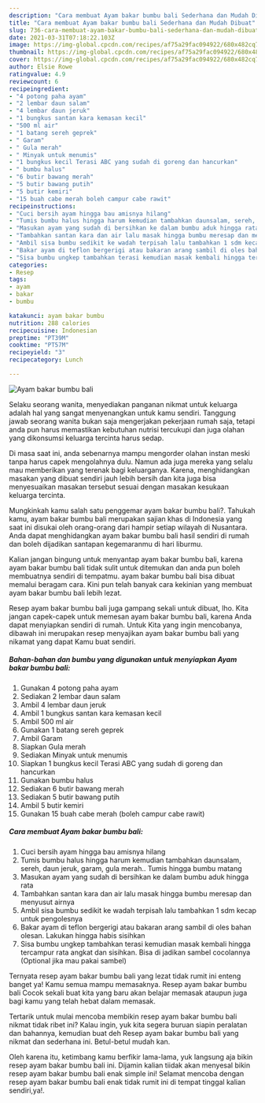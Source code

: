```yaml
---
description: "Cara membuat Ayam bakar bumbu bali Sederhana dan Mudah Dibuat"
title: "Cara membuat Ayam bakar bumbu bali Sederhana dan Mudah Dibuat"
slug: 736-cara-membuat-ayam-bakar-bumbu-bali-sederhana-dan-mudah-dibuat
date: 2021-03-31T07:18:22.103Z
image: https://img-global.cpcdn.com/recipes/af75a29fac094922/680x482cq70/ayam-bakar-bumbu-bali-foto-resep-utama.jpg
thumbnail: https://img-global.cpcdn.com/recipes/af75a29fac094922/680x482cq70/ayam-bakar-bumbu-bali-foto-resep-utama.jpg
cover: https://img-global.cpcdn.com/recipes/af75a29fac094922/680x482cq70/ayam-bakar-bumbu-bali-foto-resep-utama.jpg
author: Elsie Rowe
ratingvalue: 4.9
reviewcount: 6
recipeingredient:
- "4 potong paha ayam"
- "2 lembar daun salam"
- "4 lembar daun jeruk"
- "1 bungkus santan kara kemasan kecil"
- "500 ml air"
- "1 batang sereh geprek"
- " Garam"
- " Gula merah"
- " Minyak untuk menumis"
- "1 bungkus kecil Terasi ABC yang sudah di goreng dan hancurkan"
- " bumbu halus"
- "6 butir bawang merah"
- "5 butir bawang putih"
- "5 butir kemiri"
- "15 buah cabe merah boleh campur cabe rawit"
recipeinstructions:
- "Cuci bersih ayam hingga bau amisnya hilang"
- "Tumis bumbu halus hingga harum kemudian tambahkan daunsalam, sereh, daun jeruk, garam, gula merah.. Tumis hingga bumbu matang"
- "Masukan ayam yang sudah di bersihkan ke dalam bumbu aduk hingga rata"
- "Tambahkan santan kara dan air lalu masak hingga bumbu meresap dan menyusut airnya"
- "Ambil sisa bumbu sedikit ke wadah terpisah lalu tambahkan 1 sdm kecap untuk pengolesnya"
- "Bakar ayam di teflon bergerigi atau bakaran arang sambil di oles bahan olesan. Lakukan hingga habis sisihkan"
- "Sisa bumbu ungkep tambahkan terasi kemudian masak kembali hingga tercampur rata angkat dan sisihkan. Bisa di jadikan sambel cocolannya (Optional jika mau pakai sambel)"
categories:
- Resep
tags:
- ayam
- bakar
- bumbu

katakunci: ayam bakar bumbu 
nutrition: 288 calories
recipecuisine: Indonesian
preptime: "PT39M"
cooktime: "PT57M"
recipeyield: "3"
recipecategory: Lunch

---
```



![Ayam bakar bumbu bali](https://img-global.cpcdn.com/recipes/af75a29fac094922/680x482cq70/ayam-bakar-bumbu-bali-foto-resep-utama.jpg)

Selaku seorang wanita, menyediakan panganan nikmat untuk keluarga adalah hal yang sangat menyenangkan untuk kamu sendiri. Tanggung jawab seorang  wanita bukan saja mengerjakan pekerjaan rumah saja, tetapi anda pun harus memastikan kebutuhan nutrisi tercukupi dan juga olahan yang dikonsumsi keluarga tercinta harus sedap.

Di masa  saat ini, anda sebenarnya mampu mengorder olahan instan meski tanpa harus capek mengolahnya dulu. Namun ada juga mereka yang selalu mau memberikan yang terenak bagi keluarganya. Karena, menghidangkan masakan yang dibuat sendiri jauh lebih bersih dan kita juga bisa menyesuaikan masakan tersebut sesuai dengan masakan kesukaan keluarga tercinta. 



Mungkinkah kamu salah satu penggemar ayam bakar bumbu bali?. Tahukah kamu, ayam bakar bumbu bali merupakan sajian khas di Indonesia yang saat ini disukai oleh orang-orang dari hampir setiap wilayah di Nusantara. Anda dapat menghidangkan ayam bakar bumbu bali hasil sendiri di rumah dan boleh dijadikan santapan kegemaranmu di hari liburmu.

Kalian jangan bingung untuk menyantap ayam bakar bumbu bali, karena ayam bakar bumbu bali tidak sulit untuk ditemukan dan anda pun boleh membuatnya sendiri di tempatmu. ayam bakar bumbu bali bisa dibuat memalui beragam cara. Kini pun telah banyak cara kekinian yang membuat ayam bakar bumbu bali lebih lezat.

Resep ayam bakar bumbu bali juga gampang sekali untuk dibuat, lho. Kita jangan capek-capek untuk memesan ayam bakar bumbu bali, karena Anda dapat menyiapkan sendiri di rumah. Untuk Kita yang ingin mencobanya, dibawah ini merupakan resep menyajikan ayam bakar bumbu bali yang nikamat yang dapat Kamu buat sendiri.

<!--inarticleads1-->

##### Bahan-bahan dan bumbu yang digunakan untuk menyiapkan Ayam bakar bumbu bali:

1. Gunakan 4 potong paha ayam
1. Sediakan 2 lembar daun salam
1. Ambil 4 lembar daun jeruk
1. Ambil 1 bungkus santan kara kemasan kecil
1. Ambil 500 ml air
1. Gunakan 1 batang sereh geprek
1. Ambil  Garam
1. Siapkan  Gula merah
1. Sediakan  Minyak untuk menumis
1. Siapkan 1 bungkus kecil Terasi ABC yang sudah di goreng dan hancurkan
1. Gunakan  bumbu halus
1. Sediakan 6 butir bawang merah
1. Sediakan 5 butir bawang putih
1. Ambil 5 butir kemiri
1. Gunakan 15 buah cabe merah (boleh campur cabe rawit)




<!--inarticleads2-->

##### Cara membuat Ayam bakar bumbu bali:

1. Cuci bersih ayam hingga bau amisnya hilang
1. Tumis bumbu halus hingga harum kemudian tambahkan daunsalam, sereh, daun jeruk, garam, gula merah.. Tumis hingga bumbu matang
1. Masukan ayam yang sudah di bersihkan ke dalam bumbu aduk hingga rata
1. Tambahkan santan kara dan air lalu masak hingga bumbu meresap dan menyusut airnya
1. Ambil sisa bumbu sedikit ke wadah terpisah lalu tambahkan 1 sdm kecap untuk pengolesnya
1. Bakar ayam di teflon bergerigi atau bakaran arang sambil di oles bahan olesan. Lakukan hingga habis sisihkan
1. Sisa bumbu ungkep tambahkan terasi kemudian masak kembali hingga tercampur rata angkat dan sisihkan. Bisa di jadikan sambel cocolannya (Optional jika mau pakai sambel)




Ternyata resep ayam bakar bumbu bali yang lezat tidak rumit ini enteng banget ya! Kamu semua mampu memasaknya. Resep ayam bakar bumbu bali Cocok sekali buat kita yang baru akan belajar memasak ataupun juga bagi kamu yang telah hebat dalam memasak.

Tertarik untuk mulai mencoba membikin resep ayam bakar bumbu bali nikmat tidak ribet ini? Kalau ingin, yuk kita segera buruan siapin peralatan dan bahannya, kemudian buat deh Resep ayam bakar bumbu bali yang nikmat dan sederhana ini. Betul-betul mudah kan. 

Oleh karena itu, ketimbang kamu berfikir lama-lama, yuk langsung aja bikin resep ayam bakar bumbu bali ini. Dijamin kalian tiidak akan menyesal bikin resep ayam bakar bumbu bali enak simple ini! Selamat mencoba dengan resep ayam bakar bumbu bali enak tidak rumit ini di tempat tinggal kalian sendiri,ya!.

